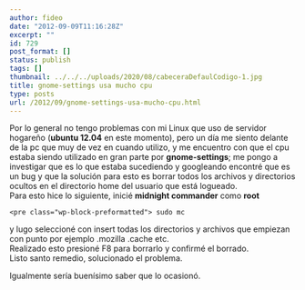 ```yaml
---
author: fideo
date: "2012-09-09T11:16:28Z"
excerpt: ""
id: 729
post_format: []
status: publish
tags: []
thumbnail: ../../../uploads/2020/08/cabeceraDefaulCodigo-1.jpg
title: gnome-settings usa mucho cpu
type: posts
url: /2012/09/gnome-settings-usa-mucho-cpu.html
---
```

Por lo general no tengo problemas con mi Linux que uso de servidor hogareño (**ubuntu 12.04** en este momento), pero un día me siento delante de la pc que muy de vez en cuando utilizo, y me encuentro con que el cpu estaba siendo utilizado en gran parte por **gnome-settings**; me pongo a investigar que es lo que estaba sucediendo y googleando encontré que es un bug y que la solución para esto es borrar todos los archivos y directorios ocultos en el directorio home del usuario que está logueado.  
Para esto hice lo siguiente, inicié **midnight commander** como **root**

```
<pre class="wp-block-preformatted"> sudo mc
```

y lugo seleccioné con insert todas los directorios y archivos que empiezan con punto por ejemplo .mozilla .cache etc.  
Realizado esto presioné F8 para borrarlo y confirmé el borrado.  
Listo santo remedio, solucionado el problema.

Igualmente sería buenísimo saber que lo ocasionó.
